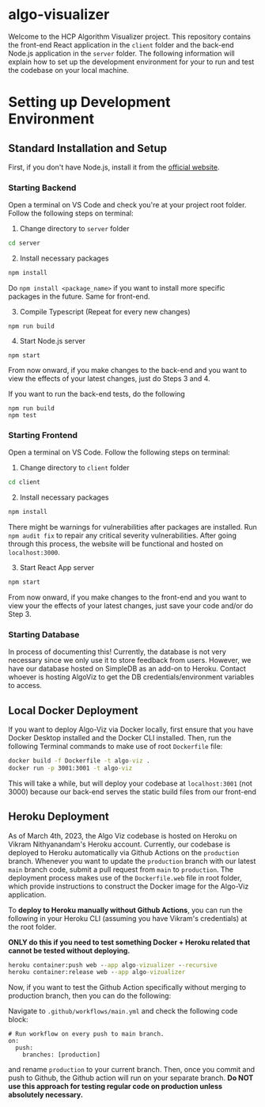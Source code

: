 # algo-visualizer

Welcome to the HCP Algorithm Visualizer project. This repository contains the front-end React application in the `client` folder and the back-end Node.js application in the `server` folder. The following information will explain how to set up the development environment for your to run and test the codebase on your local machine.

# Setting up Development Environment


## Standard Installation and Setup

First, if you don't have Node.js, install it from the [official website](https://nodejs.org/en/).

### Starting Backend

Open a terminal on VS Code and check you're at your project root folder. Follow the following steps on terminal:

1. Change directory to `server` folder
```cmd
cd server
```

2. Install necessary packages
```cmd
npm install
```
Do `npm install <package_name>` if you want to install more specific packages in the future. Same for front-end.

3. Compile Typescript (Repeat for every new changes)
```
npm run build
```

4. Start Node.js server
```
npm start
```

From now onward, if you make changes to the back-end and you want to view the effects of your latest changes, just do Steps 3 and 4.

If you want to run the back-end tests, do the following
```
npm run build
npm test
```

### Starting Frontend

Open a terminal on VS Code. Follow the following steps on terminal:

1. Change directory to `client` folder

```cmd
cd client
```

2. Install necessary packages

```cmd
npm install
```

There might be warnings for vulnerabilities after packages are installed. Run `npm audit fix` to repair any critical severity vulnerabilities. After going through this process, the website will be functional and hosted on `localhost:3000`.

3. Start React App server

```cmd
npm start
```

From now onward, if you make changes to the front-end and you want to view your the effects of your latest changes, just save your code and/or do Step 3.


### Starting Database

In process of documenting this! Currently, the database is not very necessary since we only use it to store feedback from users. However, we have our database hosted on SimpleDB as an add-on to Heroku. Contact whoever is hosting AlgoViz to get the DB credentials/environment variables to access.


## Local Docker Deployment

If you want to deploy Algo-Viz via Docker locally, first ensure that you have Docker Desktop installed and the Docker CLI installed. Then, run the following Terminal commands to make use of root `Dockerfile` file:

```cmd
docker build -f Dockerfile -t algo-viz .
docker run -p 3001:3001 -t algo-viz
```

This will take a while, but will deploy your codebase at `localhost:3001` (not 3000) because our back-end serves the static build files from our front-end

## Heroku Deployment

As of March 4th, 2023, the Algo Viz codebase is hosted on Heroku on Vikram Nithyanandam's Heroku account.
Currently, our codebase is deployed to Heroku automatically via Github Actions on the `production` branch. Whenever you want to update the `production` branch with our latest `main` branch code, submit a pull request from `main` to `production`. The deployment process makes use of the `Dockerfile.web` file in root folder, which provide instructions to construct the Docker image for the Algo-Viz application.

To **deploy to Heroku manually without Github Actions**, you can run the following in your Heroku CLI (assuming you have Vikram's credentials) at the root folder.

**ONLY do this if you need to test something Docker + Heroku related that cannot be tested without deploying.**

```cmd
heroku container:push web --app algo-vizualizer --recursive
heroku container:release web --app algo-vizualizer
```

Now, if you want to test the Github Action specifically without merging to production branch, then you can do the following:

Navigate to `.github/workflows/main.yml` and check the following code block:
```code
# Run workflow on every push to main branch.
on:
  push:
    branches: [production]
```

and rename `production` to your current branch. Then, once you commit and push to Github, the Github action will run on your separate branch. **Do NOT use this approach for testing regular code on production unless absolutely necessary.**